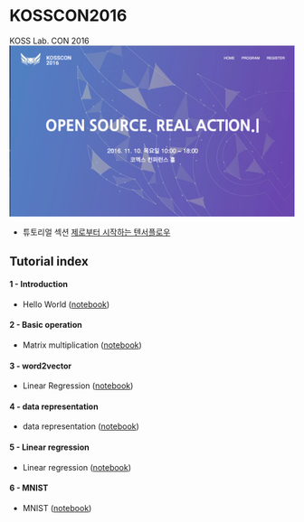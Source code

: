 # KOSSCON2016
KOSS Lab. CON 2016 
![KOSS CON](kosscon2016.png)

* 튜토리얼 섹션
[제로부터 시작하는 텐서플로우](https://kosscon.kr/program/tutorial#11)

## Tutorial index

#### 1 - Introduction
- Hello World ([notebook](https://github.com/hephaex/KOSSCON2016/blob/master/src/01_hello_world.ipynb))

#### 2 - Basic operation
- Matrix multiplication ([notebook](https://github.com/hephaex/KOSSCON2016/blob/master/src/02_matmul.ipynb))

#### 3 - word2vector
- Linear Regression ([notebook](https://github.com/hephaex/KOSSCON2016/blob/master/src/03_word2vector.ipynb))

#### 4 - data representation
- data representation ([notebook](https://github.com/hephaex/KOSSCON2016/blob/master/src/04_data_representation.ipynb))

#### 5 - Linear regression
- Linear regression ([notebook](https://github.com/hephaex/KOSSCON2016/blob/master/src/05_linear_regression.ipynb))

#### 6 - MNIST
- MNIST ([notebook](https://github.com/hephaex/KOSSCON2016/blob/master/src/06_MNIST.ipynb))
